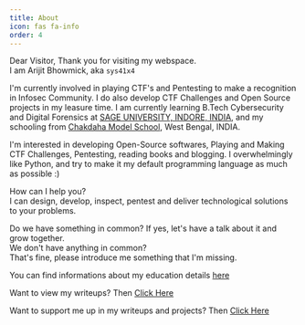 ```yaml
---
title: About
icon: fas fa-info
order: 4
---
```



Dear Visitor, Thank you for visiting my webspace.<br>
I am Arijit Bhowmick, aka `sys41x4`

I'm currently involved in playing CTF's and Pentesting to make a recognition in Infosec Community.
I do also develop CTF Challenges and Open Source projects in my leasure time.
I am currently learning B.Tech Cybersecurity and Digital Forensics at <a href='http://sageuniversity.in'>SAGE UNIVERSITY, INDORE, INDIA</a>, and my schooling from <a href='http://chakdahamodelschool.in'>Chakdaha Model School</a>, West Bengal, INDIA.<br>

I'm interested in developing Open-Source softwares, Playing and Making CTF Challenges, Pentesting, reading books and blogging. I overwhelmingly like Python, and try to make it my default programming language as much as possible :)<br>

How can I help you?<br>
I can design, develop, inspect, pentest and deliver technological solutions to your problems.<br>

Do we have something in common? If yes, let's have a talk about it and grow together.<br>
We don't have anything in common?<br>
That's fine, please introduce me something that I'm missing.<br>

You can find informations about my education details <a href="/">here</a><br>

Want to view my writeups? Then <a href="/">Click Here</a>

Want to support me up in my writeups and projects? Then <a href="/recognition/support/sys41x4">Click Here</a>
